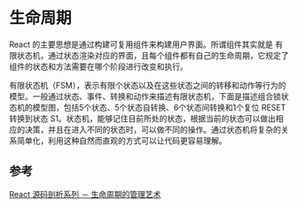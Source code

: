 # 生命周期


React 的主要思想是通过构建可复用组件来构建用户界面。所谓组件其实就是 有限状态机，通过状态渲染对应的界面，且每个组件都有自己的生命周期，它规定了组件的状态和方法需要在哪个阶段进行改变和执行。

有限状态机（FSM），表示有限个状态以及在这些状态之间的转移和动作等行为的模型。一般通过状态、事件、转换和动作来描述有限状态机，下面是描述组合锁状态机的模型图，包括5个状态、5个状态自转换、6个状态间转换和1个复位 RESET 转换到状态 S1。状态机，能够记住目前所处的状态，根据当前的状态可以做出相应的决策，并且在进入不同的状态时，可以做不同的操作。通过状态机将复杂的关系简单化，利用这种自然而直观的方式可以让代码更容易理解。





## 参考
[React 源码剖析系列 － 生命周期的管理艺术](https://zhuanlan.zhihu.com/p/20312691)
